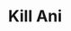 --- 
title: "Kill Ani"
publishdate: "2019-6-19T16:48:46+02:00"
src: "https://365manga.net/manga/kill-ani"
image: "https://data.365manga.net/images/thumbnails/16005-kill-ani.jpg"
description: "Kazuki just inherited a large sum of money, the only problem is there may be a hitman out for his life."
---